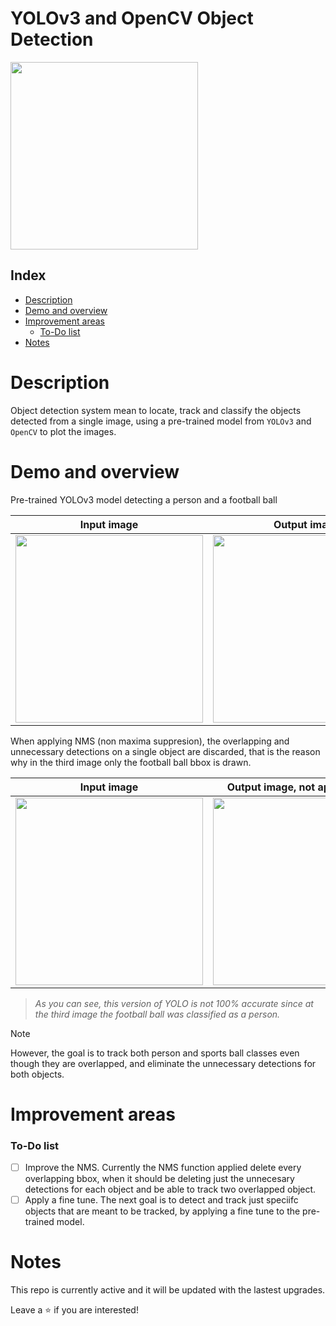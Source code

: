 # YOLOv3 and OpenCV Object Detection

<div id="header-image" aling="center">
  <img src="https://assets.website-files.com/5f6bc60e665f54db361e52a9/5f6bc60e665f546a6b1e5400_logo_yolo.png" width="300"/>
</div>

## Index

* [Description](#description)
* [Demo and overview](#demo-and-overview)
* [Improvement areas](#improvement-areas)
  * [To-Do list](#to-do-list)
* [Notes](#notes)

# Description

Object detection system mean to locate, track and classify the objects detected from a single image, using a pre-trained model from `YOLOv3` and `OpenCV` to plot the images.

# Demo and overview
Pre-trained YOLOv3 model detecting a person and a football ball

| Input image | Output image |
|         :---:            |          :---:         |
| <img src="https://github.com/RodrigoSturm14/YOLOv3-Object-Detection/assets/105557226/41d56b11-09ae-4b81-a04e-de04a030a466" width="300"/> | <img src="https://github.com/RodrigoSturm14/YOLOv3-Object-Detection/assets/105557226/d9dbe6f5-6e42-4fd2-bc88-784740db901e" width="300"/> |

When applying NMS (non maxima suppresion), the overlapping and unnecessary detections on a single object are discarded, that is the reason why in the third image only the football ball bbox is drawn. 

| Input image | Output image, not applying NMS | Output image, applying NMS |
|         :---:            |          :---:         |          :---:         |
| <img src="https://github.com/RodrigoSturm14/YOLOv3-Object-Detection/assets/105557226/605c4a2e-5cb2-4aa4-87b3-33238879b92e" width="300"/> | <img src="https://github.com/RodrigoSturm14/YOLOv3-Object-Detection/assets/105557226/724816e2-952d-4d98-95e6-9cae3d5afb90" width="300"/> | <img src="https://github.com/RodrigoSturm14/YOLOv3-Object-Detection/assets/105557226/ed0279a7-1e50-47cb-a4f0-3d3003c0ab74" width="300"/> |

> _As you can see, this version of YOLO is not 100% accurate since at the third image the football ball was classified as a person._

>[!NOTE]
> However, the goal is to track both person and sports ball classes even though they are overlapped, and eliminate the unnecessary detections for both objects.

# Improvement areas
### To-Do list
- [ ] Improve the NMS. Currently the NMS function applied delete every overlapping bbox, when it should be deleting just the unnecesary detections for each object and be able to track two overlapped object.
- [ ] Apply a fine tune. The next goal is to detect and track just speciifc objects that are meant to be tracked, by applying a fine tune to the pre-trained model.

# Notes
This repo is currently active and it will be updated with the lastest upgrades.

Leave a ⭐ if you are interested!
